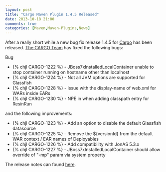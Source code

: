 ```yaml
---
layout: post
title: "Cargo Maven Plugin 1.4.5 Released"
date: 2013-10-18 21:00
comments: true
categories: [Maven,Maven-Plugins,News]
---
```


After a really short while a new bug fix release 1.4.5 for [Cargo](http://cargo.codehaus.org) has been released.
[The CARGO Team](http://thread.gmane.org/gmane.comp.java.cargo.devel/14457) has fixed the following bugs:

Bug

 * {% chjl CARGO-1222 %} - JBoss7xInstalledLocalContainer unable to stop container running on hostname other than localhost
 * {% chjl CARGO-1224 %} - Not all JVM options are supported for Glassfish
 * {% chjl CARGO-1228 %} - Issue with the display-name of web.xml for WARs inside EARs
 * {% chjl CARGO-1230 %} - NPE in when adding classpath entry for ResinRun

and the following improvements:

 * {% chjl CARGO-1223 %} - Add an option to disable the default Glassfish datasource
 * {% chjl CARGO-1225 %} - Remove the ${versionId} from the default WAR context / EAR names of Deployables
 * {% chjl CARGO-1226 %} - Add compatibility with JonAS 5.3.x
 * {% chjl CARGO-1227 %} - JBoss7xInstalledLocalContainer should allow override of "-mp" param via system property


The release notes can found [here](https://jira.codehaus.org/secure/ReleaseNote.jspa?styleName=Html&projectId=10730&version=19557).

